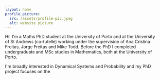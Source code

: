 ```yaml
---
layout: home
profile_picture:
  src: /assets/profile-pic.jpeg
  alt: website picture
---
```


<p> Hi! I'm a Maths PhD student at the University of Porto and at the University of St Andrews (co-tutelle) working under the supervision of Ana Cristina Freitas, Jorge Freitas and Mike Todd. Before the PhD I completed undergraduate and MSc studies in Mathematics, both at the University of Porto.</p>
  
<p> I'm broadly interested in Dynamical Systems and Probability and my PhD project focuses on the </p>


